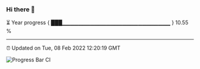 ### Hi there 👋

⏳ Year progress { ███▁▁▁▁▁▁▁▁▁▁▁▁▁▁▁▁▁▁▁▁▁▁▁▁▁▁▁ } 10.55 %

---

⏰ Updated on Tue, 08 Feb 2022 12:20:19 GMT

![Progress Bar CI](https://github.com/liununu/liununu/workflows/Progress%20Bar%20CI/badge.svg)
